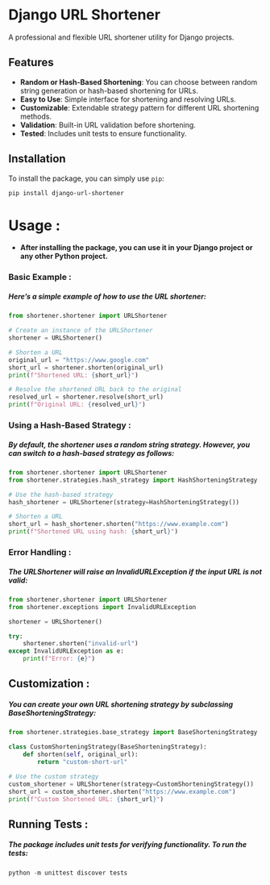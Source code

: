 
# Django URL Shortener

A professional and flexible URL shortener utility for Django projects.

## Features

- **Random or Hash-Based Shortening**: You can choose between random string generation or hash-based shortening for URLs.
- **Easy to Use**: Simple interface for shortening and resolving URLs.
- **Customizable**: Extendable strategy pattern for different URL shortening methods.
- **Validation**: Built-in URL validation before shortening.
- **Tested**: Includes unit tests to ensure functionality.

## Installation

To install the package, you can simply use `pip`:

```bash
pip install django-url-shortener
```

# Usage :

- **After installing the package, you can use it in your Django project or any other Python project.**

### Basic Example :

##### Here’s a simple example of how to use the URL shortener:

```python
from shortener.shortener import URLShortener

# Create an instance of the URLShortener
shortener = URLShortener()

# Shorten a URL
original_url = "https://www.google.com"
short_url = shortener.shorten(original_url)
print(f"Shortened URL: {short_url}")

# Resolve the shortened URL back to the original
resolved_url = shortener.resolve(short_url)
print(f"Original URL: {resolved_url}")

```


### Using a Hash-Based Strategy :

##### By default, the shortener uses a random string strategy. However, you can switch to a hash-based strategy as follows:

```python
from shortener.shortener import URLShortener
from shortener.strategies.hash_strategy import HashShorteningStrategy

# Use the hash-based strategy
hash_shortener = URLShortener(strategy=HashShorteningStrategy())

# Shorten a URL
short_url = hash_shortener.shorten("https://www.example.com")
print(f"Shortened URL using hash: {short_url}")

```


### Error Handling :

##### The URLShortener will raise an InvalidURLException if the input URL is not valid:

```python
from shortener.shortener import URLShortener
from shortener.exceptions import InvalidURLException

shortener = URLShortener()

try:
    shortener.shorten("invalid-url")
except InvalidURLException as e:
    print(f"Error: {e}")

```


## Customization :

##### You can create your own URL shortening strategy by subclassing BaseShorteningStrategy:

```python
from shortener.strategies.base_strategy import BaseShorteningStrategy

class CustomShorteningStrategy(BaseShorteningStrategy):
    def shorten(self, original_url):
        return "custom-short-url"

# Use the custom strategy
custom_shortener = URLShortener(strategy=CustomShorteningStrategy())
short_url = custom_shortener.shorten("https://www.example.com")
print(f"Custom Shortened URL: {short_url}")

```


## Running Tests :

##### The package includes unit tests for verifying functionality. To run the tests:

```python
python -m unittest discover tests

```







